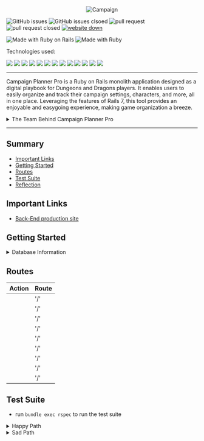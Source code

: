 <div align="center">
    <img src="https://github.com/Campaign-Planner-Pro/Campaign-Planner-Pro/assets/127896538/94cf7315-fde5-449f-ba7e-d5f69c6c204c" alt="Campaign">
</div>

![GitHub issues](https://img.shields.io/github/issues/Campaign-Planner-Pro/Campaign-Planner-Pro.svg)
![GitHub issues clsoed](https://img.shields.io/github/issues-closed/Campaign-Planner-Pro/Campaign-Planner-Pro.svg
)
![pull request](https://img.shields.io/github/issues-pr/Campaign-Planner-Pro/Campaign-Planner-Pro.svg)
![pull request closed](https://img.shields.io/github/issues-pr-closed/Campaign-Planner-Pro/Campaign-Planner-Pro.svg)
[![website down](https://img.shields.io/badge/website-down-red)](http://campaignplanner.pro)
<!-- [![website down](https://img.shields.io/website-up-down-green-red/http/monip.org.svg)](http://campaignplanner.pro) -->

![Made with Ruby on Rails](https://img.shields.io/badge/Made%20with-Ruby%20on%20Rails-%23990000?style=for-the-badge&logo=ruby-on-rails&logoColor=white)
![Made with Ruby](https://img.shields.io/badge/Made%20with-Ruby-%23990000?style=for-the-badge&logo=ruby&logoColor=white)


Technologies used:<br>
<div>
  <img src="https://img.shields.io/badge/Tailwind_CSS-38B2AC?style=for-the-badge&logo=tailwind-css&logoColor=white"/>
  <img src="https://img.shields.io/badge/git-%23F05033.svg?style=for-the-badge&logo=git&logoColor=white" />
  <img src="https://img.shields.io/badge/github-%23121011.svg?style=for-the-badge&logo=github&logoColor=white"/>
  <img src="https://img.shields.io/badge/PostgreSQL-316192?style=for-the-badge&logo=postgresql&logoColor=white"/>
  <img src="https://img.shields.io/badge/Postman-FF6C37?style=for-the-badge&logo=postman&logoColor=white"/>
  <img src="https://img.shields.io/badge/Heroku-430098?style=for-the-badge&logo=heroku&logoColor=white"/>
  <img src="https://img.shields.io/badge/circleci-343434?style=for-the-badge&logo=circleci&logoColor=white"/>
  <img src="https://img.shields.io/badge/CSS-239120?&style=for-the-badge&logo=css3&logoColor=white" />
  <img src="https://img.shields.io/badge/HTML-239120?style=for-the-badge&logo=html5&logoColor=white" />
  <img src="https://img.shields.io/badge/Slack-4A154B?style=for-the-badge&logo=slack&logoColor=white" />
  <img src="https://img.shields.io/badge/Bootstrap-563D7C?style=for-the-badge&logo=bootstrap&logoColor=white" />
  <img src="https://img.shields.io/badge/Visual_Studio_Code-0078D4?style=for-the-badge&logo=visual%20studio%20code&logoColor=white" />
  <img src="https://img.shields.io/badge/JavaScript-323330?style=for-the-badge&logo=javascript&logoColor=F7DF1E" />
</div>

---

</div>

<p> Campaign Planner Pro is a Ruby on Rails monolith application designed as a digital playbook for Dungeons and Dragons players. It enables users to easily organize and track their campaign settings, characters, and more, all in one place. Leveraging the features of Rails 7, this tool provides an enjoyable and easygoing experience, making game organization a breeze.
</p>

<details>
<summary>The Team Behind Campaign Planner Pro</summary>

### ![built with love](http://ForTheBadge.com/images/badges/built-with-love.svg)
- Trevor Robinson [![GitHub](https://img.shields.io/badge/GitHub-100000?style=for-the-badge&logo=github&logoColor=white)](https://github.com/Trevor-Robinson) [![LinkedIn](https://img.shields.io/badge/LinkedIn-0077B5?style=for-the-badge&logo=linkedin&logoColor=white)](https://www.linkedin.com/in/trevor-robinson1254/)
- Gabe Torres [![GitHub](https://img.shields.io/badge/GitHub-100000?style=for-the-badge&logo=github&logoColor=white)](https://github.com/Gabe-Torres) [![LinkedIn](https://img.shields.io/badge/LinkedIn-0077B5?style=for-the-badge&logo=linkedin&logoColor=white)](https://www.linkedin.com/in/gabe-torres-74a515269/)
- Maria Torres [![GitHub](https://img.shields.io/badge/GitHub-100000?style=for-the-badge&logo=github&logoColor=white)](https://github.com/tmaria17) [![LinkedIn](https://img.shields.io/badge/LinkedIn-0077B5?style=for-the-badge&logo=linkedin&logoColor=white)](https://www.linkedin.com/in/mariavictoriatorres/)
</details>


--- 

## Summary 
- [Important Links](#important-links)
- [Getting Started](#getting-started)
- [Routes](#routes)
- [Test Suite](#test-suite)
- [Reflection](#reflection)


## Important Links
- [Back-End production site](https://campaign-planner-pro-825f9d3df879.herokuapp.com/users/sign_in)


## Getting Started
<details>
<summary>Database Information</summary>

**Schema**

```ruby
create_table "campaigns", force: :cascade do |t|
    t.string "name"
    t.text "description"
    t.bigint "user_id", null: false
    t.datetime "created_at", null: false
    t.datetime "updated_at", null: false
    t.index ["user_id"], name: "index_campaigns_on_user_id"
  end

  create_table "nonplayer_characters", force: :cascade do |t|
    t.string "name"
    t.string "background"
    t.bigint "campaign_id", null: false
    t.datetime "created_at", null: false
    t.datetime "updated_at", null: false
    t.index ["campaign_id"], name: "index_nonplayer_characters_on_campaign_id"
  end

  create_table "player_characters", force: :cascade do |t|
    t.string "name"
    t.string "background"
    t.bigint "campaign_id", null: false
    t.datetime "created_at", null: false
    t.datetime "updated_at", null: false
    t.index ["campaign_id"], name: "index_player_characters_on_campaign_id"
  end

  create_table "users", force: :cascade do |t|
    t.string "email"
    t.string "password_digest"
    t.datetime "created_at", null: false
    t.datetime "updated_at", null: false
    t.string "encrypted_password", default: "", null: false
    t.string "reset_password_token"
    t.datetime "reset_password_sent_at"
    t.datetime "remember_created_at"
    t.index ["email"], name: "index_users_on_email", unique: true
    t.index ["reset_password_token"], name: "index_users_on_reset_password_token", unique: true
  end

  add_foreign_key "campaigns", "users"
  add_foreign_key "nonplayer_characters", "campaigns"
  add_foreign_key "player_characters", "campaigns"
end
```

**Gems**
```ruby
gem "rails", "~> 7.0.8"
gem "sprockets-rails"
gem "pg", "~> 1.1"
gem "puma", "~> 5.0"
gem "importmap-rails"
gem "turbo-rails"
gem "tailwindcss-rails"
gem "stimulus-rails" 
gem "jbuilder"
gem 'hotwire-rails'
gem "bcrypt", "~> 3.1.7"
gem "tzinfo-data", platforms: %i[ mingw mswin x64_mingw jruby ]
gem "bootsnap", require: false

group :development, :test do
  gem "debug", platforms: %i[ mri mingw x64_mingw ]
  gem 'rspec-rails'
  gem 'capybara'
  gem 'launchy'
  gem 'shoulda-matchers'
  gem 'pry'
  gem 'active_designer'
  gem 'factory_bot'
  gem 'simplecov', require: false, group: :test
end

group :development do
  gem "web-console"
end

gem "devise", "~> 4.9"
```

**Installing**
 - Fork and clone this repo
  - Run `bundle install`
  - Run `rails db:{create,migrate,seed}`
  - Run `rails s` to start the server
  - Open your browser and navigate to `localhost:3000`
</details>

## Routes

| Action | Route |
| ----------- | ----------- |
|  | '/' |
|  | '/' |
|  | '/' |
|  | '/' |
|  | '/' |
|  | '/' |
|  | '/' |
|  | '/' |
|  | '/' |


## Test Suite
 - run `bundle exec rspec` to run the test suite

<details>
<summary>Happy Path</summary>
    
```ruby
```

</details>

<details>
<summary>Sad Path</summary>

```ruby
```

</details>

